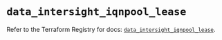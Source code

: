 # `data_intersight_iqnpool_lease`

Refer to the Terraform Registry for docs: [`data_intersight_iqnpool_lease`](https://registry.terraform.io/providers/ciscodevnet/intersight/1.0.71/docs/data-sources/iqnpool_lease).
